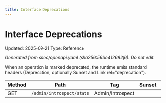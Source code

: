 ```yaml
---
title: Interface Deprecations
---
```


# Interface Deprecations
Updated: 2025-09-21
Type: Reference

_Generated from spec/openapi.yaml (sha256:56be412682f6). Do not edit._

When an operation is marked deprecated, the runtime emits standard headers (Deprecation, optionally Sunset and Link rel="deprecation").

| Method | Path | Tag | Sunset | Summary |
|---|---|---|---|---|
| GET | `/admin/introspect/stats` | Admin/Introspect |  |  |
